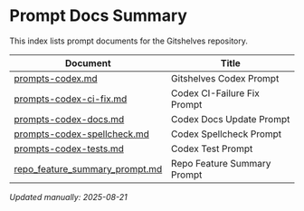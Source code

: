 # Prompt Docs Summary

This index lists prompt documents for the Gitshelves repository.

| Document | Title |
|----------|-------|
| [prompts-codex.md](./prompts-codex.md) | Gitshelves Codex Prompt |
| [prompts-codex-ci-fix.md](./prompts-codex-ci-fix.md) | Codex CI-Failure Fix Prompt |
| [prompts-codex-docs.md](./prompts-codex-docs.md) | Codex Docs Update Prompt |
| [prompts-codex-spellcheck.md](./prompts-codex-spellcheck.md) | Codex Spellcheck Prompt |
| [prompts-codex-tests.md](./prompts-codex-tests.md) | Codex Test Prompt |
| [repo_feature_summary_prompt.md](./repo_feature_summary_prompt.md) | Repo Feature Summary Prompt |

_Updated manually: 2025-08-21_
